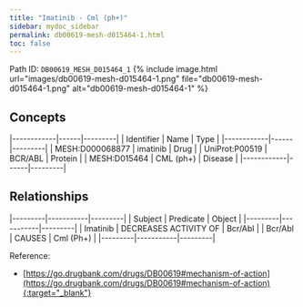 ```yaml
---
title: "Imatinib - Cml (ph+)"
sidebar: mydoc_sidebar
permalink: db00619-mesh-d015464-1.html
toc: false 
---
```



Path ID: `DB00619_MESH_D015464_1`
{% include image.html url="images/db00619-mesh-d015464-1.png" file="db00619-mesh-d015464-1.png" alt="db00619-mesh-d015464-1" %}

## Concepts

|------------|------|---------|
| Identifier | Name | Type    |
|------------|------|---------|
| MESH:D000068877 | imatinib | Drug |
| UniProt:P00519 | BCR/ABL | Protein |
| MESH:D015464 | CML (ph+) | Disease |
|------------|------|---------|

## Relationships

|---------|-----------|---------|
| Subject | Predicate | Object  |
|---------|-----------|---------|
| Imatinib | DECREASES ACTIVITY OF | Bcr/Abl |
| Bcr/Abl | CAUSES | Cml (Ph+) |
|---------|-----------|---------|

Reference:
  - [https://go.drugbank.com/drugs/DB00619#mechanism-of-action](https://go.drugbank.com/drugs/DB00619#mechanism-of-action){:target="_blank"}